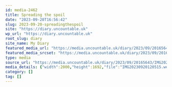 ```yaml
---
id: media-2462
title: Spreading the spoil
date: "2023-09-20T16:56:42"
slug: 2023-09-20-spreadingthespoil
site: "https://diary.uncountable.uk"
wp_url: "https://diary.uncountable.uk"
root_slug: diary
site_name: My Diary
featured_media_url: "https://media.uncountable.uk/diary/2023/09/20165643/IMG20230920120515.webp"
featured_media_srcset: "https://media.uncountable.uk/diary/2023/09/20165643/IMG20230920120515-300x254.webp 300w, https://media.uncountable.uk/diary/2023/09/20165643/IMG20230920120515-1024x866.webp 1024w, https://media.uncountable.uk/diary/2023/09/20165643/IMG20230920120515-150x150.webp 150w, https://media.uncountable.uk/diary/2023/09/20165643/IMG20230920120515-640x541.webp 640w, https://media.uncountable.uk/diary/2023/09/20165643/IMG20230920120515.webp 2000w"
type: media
source_url: "https://media.uncountable.uk/diary/2023/09/20165643/IMG20230920120515.webp"
media_details: {"width":2000,"height":1692,"file":"IMG20230920120515.webp","filesize":198470,"sizes":{"medium":{"file":"IMG20230920120515-300x254.webp","width":300,"height":254,"filesize":19954,"mime_type":"image/webp","source_url":"https://media.uncountable.uk/diary/2023/09/20165643/IMG20230920120515-300x254.webp"},"large":{"file":"IMG20230920120515-1024x866.webp","width":1024,"height":866,"filesize":153270,"mime_type":"image/webp","source_url":"https://media.uncountable.uk/diary/2023/09/20165643/IMG20230920120515-1024x866.webp"},"thumbnail":{"file":"IMG20230920120515-150x150.webp","width":150,"height":150,"filesize":5872,"mime_type":"image/webp","source_url":"https://media.uncountable.uk/diary/2023/09/20165643/IMG20230920120515-150x150.webp"},"mobwidth":{"file":"IMG20230920120515-640x541.webp","width":640,"height":541,"filesize":82170,"mime_type":"image/webp","source_url":"https://media.uncountable.uk/diary/2023/09/20165643/IMG20230920120515-640x541.webp"},"full":{"file":"IMG20230920120515.webp","width":2000,"height":1692,"mime_type":"image/webp","source_url":"https://media.uncountable.uk/diary/2023/09/20165643/IMG20230920120515.webp"}},"image_meta":{"aperture":"0","credit":"","camera":"","caption":"","created_timestamp":"0","copyright":"","focal_length":"0","iso":"0","shutter_speed":"0","title":"","orientation":"0","keywords":[]}}
category: []
tag: []
---
```


